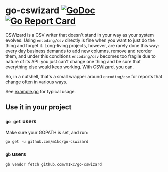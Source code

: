 # go-cswizard  [![GoDoc](https://godoc.org/github.com/m1kc/go-cswizard?status.svg)](https://godoc.org/github.com/m1kc/go-cswizard)  [![Go Report Card](https://goreportcard.com/badge/github.com/m1kc/go-cswizard)](https://goreportcard.com/report/github.com/m1kc/go-cswizard)

CSWizard is a CSV writer that doesn't stand in your way as your system evolves. Using `encoding/csv` directly is fine when you want to just do the thing and forget it. Long-living projects, however, are rarely done this way: every day business demands to add new columns, remove and reorder them, and under this conditions `encoding/csv` becomes too fragile due to nature of its API: you just can't change one thing and be sure that everything else would keep working. With CSWizard, you can.

So, in a nutshell, that's a small wrapper around `encoding/csv` for reports that change often in various ways.

See [example.go](example/example.go) for typical usage.


## Use it in your project

### `go get` users

Make sure your GOPATH is set, and run:

```
go get -u github.com/m1kc/go-cswizard
```

### `gb` users

```
gb vendor fetch github.com/m1kc/go-cswizard
```
